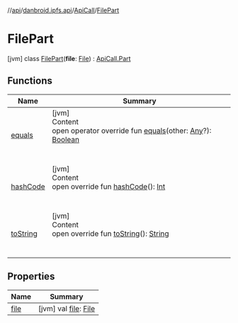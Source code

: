 //[api](../../../index.md)/[danbroid.ipfs.api](../../index.md)/[ApiCall](../index.md)/[FilePart](index.md)



# FilePart  
 [jvm] class [FilePart](index.md)(**file**: [File](https://docs.oracle.com/javase/8/docs/api/java/io/File.html)) : [ApiCall.Part](../-part/index.md)   


## Functions  
  
|  Name|  Summary| 
|---|---|
| [equals](../../-types/-config/-config-change/index.md#kotlin/Any/equals/#kotlin.Any?/PointingToDeclaration/)| [jvm]  <br>Content  <br>open operator override fun [equals](../../-types/-config/-config-change/index.md#kotlin/Any/equals/#kotlin.Any?/PointingToDeclaration/)(other: [Any](https://kotlinlang.org/api/latest/jvm/stdlib/kotlin/-any/index.html)?): [Boolean](https://kotlinlang.org/api/latest/jvm/stdlib/kotlin/-boolean/index.html)  <br><br><br>
| [hashCode](../../-types/-config/-config-change/index.md#kotlin/Any/hashCode/#/PointingToDeclaration/)| [jvm]  <br>Content  <br>open override fun [hashCode](../../-types/-config/-config-change/index.md#kotlin/Any/hashCode/#/PointingToDeclaration/)(): [Int](https://kotlinlang.org/api/latest/jvm/stdlib/kotlin/-int/index.html)  <br><br><br>
| [toString](../../-types/-config/-config-change/index.md#kotlin/Any/toString/#/PointingToDeclaration/)| [jvm]  <br>Content  <br>open override fun [toString](../../-types/-config/-config-change/index.md#kotlin/Any/toString/#/PointingToDeclaration/)(): [String](https://kotlinlang.org/api/latest/jvm/stdlib/kotlin/-string/index.html)  <br><br><br>


## Properties  
  
|  Name|  Summary| 
|---|---|
| [file](index.md#danbroid.ipfs.api/ApiCall.FilePart/file/#/PointingToDeclaration/)|  [jvm] val [file](index.md#danbroid.ipfs.api/ApiCall.FilePart/file/#/PointingToDeclaration/): [File](https://docs.oracle.com/javase/8/docs/api/java/io/File.html)   <br>


